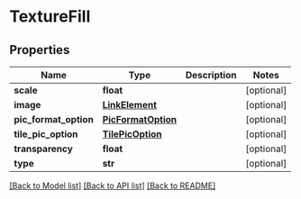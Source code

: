 # TextureFill

## Properties
Name | Type | Description | Notes
------------ | ------------- | ------------- | -------------
**scale** | **float** |  | [optional] 
**image** | [**LinkElement**](LinkElement.md) |  | [optional] 
**pic_format_option** | [**PicFormatOption**](PicFormatOption.md) |  | [optional] 
**tile_pic_option** | [**TilePicOption**](TilePicOption.md) |  | [optional] 
**transparency** | **float** |  | [optional] 
**type** | **str** |  | [optional] 

[[Back to Model list]](../README.md#documentation-for-models) [[Back to API list]](../README.md#documentation-for-api-endpoints) [[Back to README]](../README.md)


